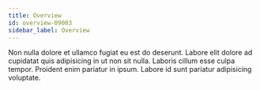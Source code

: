 ```yaml
---
title: Overview
id: overview-09003
sidebar_label: Overview
---
```


Non nulla dolore et ullamco fugiat eu est do deserunt. Labore elit dolore ad cupidatat quis adipisicing in ut non sit nulla. Laboris cillum esse culpa tempor. Proident enim pariatur in ipsum. Labore id sunt pariatur adipisicing voluptate.

